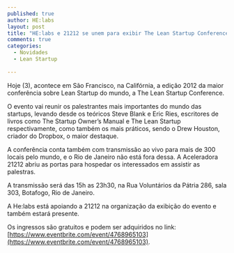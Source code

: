 ```yaml
---
published: true
author: HE:labs
layout: post
title: "HE:labs e 21212 se unem para exibir The Lean Startup Conference ao vivo"
comments: true
categories:
  - Novidades
  - Lean Startup
     
---
```


Hoje (3), acontece em São Francisco, na Califórnia, a edição 2012 da maior conferência sobre Lean Startup do mundo, a The Lean Startup Conference.

O evento vai reunir os palestrantes mais importantes do mundo das startups, levando desde os teóricos Steve Blank e Eric Ries, escritores de livros como The Startup Owner’s Manual e The Lean Startup respectivamente, como também os mais práticos, sendo o Drew Houston, criador do Dropbox, o maior destaque.

A conferência conta também com transmissão ao vivo para mais de 300 locais pelo mundo, e o Rio de Janeiro não está fora dessa. A Aceleradora 21212 abriu as portas para hospedar os interessados em assistir as palestras.

A transmissão será das 15h as 23h30, na Rua Voluntários da Pátria 286, sala 303, Botafogo, Rio de Janeiro.

A He:labs está apoiando a 21212 na organização da exibição do evento e também estará presente. 

Os ingressos são gratuitos e podem ser adquiridos no link: [https://www.eventbrite.com/event/4768965103](https://www.eventbrite.com/event/4768965103).

